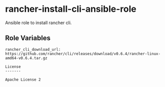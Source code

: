 # rancher-install-cli-ansible-role

Ansible role to install rancher cli.

Role Variables
--------------

```
rancher_cli_download_url: https://github.com/rancher/cli/releases/download/v0.6.4/rancher-linux-amd64-v0.6.4.tar.gz

License
-------

Apache License 2
